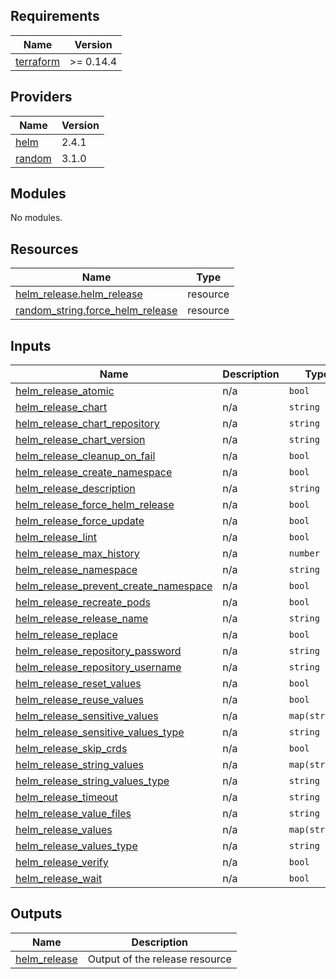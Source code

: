 <!-- BEGINNING OF PRE-COMMIT-TERRAFORM DOCS HOOK -->
## Requirements

| Name | Version |
|------|---------|
| <a name="requirement_terraform"></a> [terraform](#requirement\_terraform) | >= 0.14.4 |

## Providers

| Name | Version |
|------|---------|
| <a name="provider_helm"></a> [helm](#provider\_helm) | 2.4.1 |
| <a name="provider_random"></a> [random](#provider\_random) | 3.1.0 |

## Modules

No modules.

## Resources

| Name | Type |
|------|------|
| [helm_release.helm_release](https://registry.terraform.io/providers/hashicorp/helm/latest/docs/resources/release) | resource |
| [random_string.force_helm_release](https://registry.terraform.io/providers/hashicorp/random/latest/docs/resources/string) | resource |

## Inputs

| Name | Description | Type | Default | Required |
|------|-------------|------|---------|:--------:|
| <a name="input_helm_release_atomic"></a> [helm\_release\_atomic](#input\_helm\_release\_atomic) | n/a | `bool` | `false` | no |
| <a name="input_helm_release_chart"></a> [helm\_release\_chart](#input\_helm\_release\_chart) | n/a | `string` | n/a | yes |
| <a name="input_helm_release_chart_repository"></a> [helm\_release\_chart\_repository](#input\_helm\_release\_chart\_repository) | n/a | `string` | n/a | yes |
| <a name="input_helm_release_chart_version"></a> [helm\_release\_chart\_version](#input\_helm\_release\_chart\_version) | n/a | `string` | n/a | yes |
| <a name="input_helm_release_cleanup_on_fail"></a> [helm\_release\_cleanup\_on\_fail](#input\_helm\_release\_cleanup\_on\_fail) | n/a | `bool` | `false` | no |
| <a name="input_helm_release_create_namespace"></a> [helm\_release\_create\_namespace](#input\_helm\_release\_create\_namespace) | n/a | `bool` | `false` | no |
| <a name="input_helm_release_description"></a> [helm\_release\_description](#input\_helm\_release\_description) | n/a | `string` | n/a | yes |
| <a name="input_helm_release_force_helm_release"></a> [helm\_release\_force\_helm\_release](#input\_helm\_release\_force\_helm\_release) | n/a | `bool` | `true` | no |
| <a name="input_helm_release_force_update"></a> [helm\_release\_force\_update](#input\_helm\_release\_force\_update) | n/a | `bool` | `false` | no |
| <a name="input_helm_release_lint"></a> [helm\_release\_lint](#input\_helm\_release\_lint) | n/a | `bool` | `false` | no |
| <a name="input_helm_release_max_history"></a> [helm\_release\_max\_history](#input\_helm\_release\_max\_history) | n/a | `number` | `5` | no |
| <a name="input_helm_release_namespace"></a> [helm\_release\_namespace](#input\_helm\_release\_namespace) | n/a | `string` | n/a | yes |
| <a name="input_helm_release_prevent_create_namespace"></a> [helm\_release\_prevent\_create\_namespace](#input\_helm\_release\_prevent\_create\_namespace) | n/a | `bool` | `false` | no |
| <a name="input_helm_release_recreate_pods"></a> [helm\_release\_recreate\_pods](#input\_helm\_release\_recreate\_pods) | n/a | `bool` | `false` | no |
| <a name="input_helm_release_release_name"></a> [helm\_release\_release\_name](#input\_helm\_release\_release\_name) | n/a | `string` | n/a | yes |
| <a name="input_helm_release_replace"></a> [helm\_release\_replace](#input\_helm\_release\_replace) | n/a | `bool` | `false` | no |
| <a name="input_helm_release_repository_password"></a> [helm\_release\_repository\_password](#input\_helm\_release\_repository\_password) | n/a | `string` | `""` | no |
| <a name="input_helm_release_repository_username"></a> [helm\_release\_repository\_username](#input\_helm\_release\_repository\_username) | n/a | `string` | `""` | no |
| <a name="input_helm_release_reset_values"></a> [helm\_release\_reset\_values](#input\_helm\_release\_reset\_values) | n/a | `bool` | `false` | no |
| <a name="input_helm_release_reuse_values"></a> [helm\_release\_reuse\_values](#input\_helm\_release\_reuse\_values) | n/a | `bool` | `false` | no |
| <a name="input_helm_release_sensitive_values"></a> [helm\_release\_sensitive\_values](#input\_helm\_release\_sensitive\_values) | n/a | `map(string)` | `{}` | no |
| <a name="input_helm_release_sensitive_values_type"></a> [helm\_release\_sensitive\_values\_type](#input\_helm\_release\_sensitive\_values\_type) | n/a | `string` | `"auto"` | no |
| <a name="input_helm_release_skip_crds"></a> [helm\_release\_skip\_crds](#input\_helm\_release\_skip\_crds) | n/a | `bool` | `false` | no |
| <a name="input_helm_release_string_values"></a> [helm\_release\_string\_values](#input\_helm\_release\_string\_values) | n/a | `map(string)` | `{}` | no |
| <a name="input_helm_release_string_values_type"></a> [helm\_release\_string\_values\_type](#input\_helm\_release\_string\_values\_type) | n/a | `string` | `"auto"` | no |
| <a name="input_helm_release_timeout"></a> [helm\_release\_timeout](#input\_helm\_release\_timeout) | n/a | `string` | `120` | no |
| <a name="input_helm_release_value_files"></a> [helm\_release\_value\_files](#input\_helm\_release\_value\_files) | n/a | `string` | `""` | no |
| <a name="input_helm_release_values"></a> [helm\_release\_values](#input\_helm\_release\_values) | n/a | `map(string)` | `{}` | no |
| <a name="input_helm_release_values_type"></a> [helm\_release\_values\_type](#input\_helm\_release\_values\_type) | n/a | `string` | `"auto"` | no |
| <a name="input_helm_release_verify"></a> [helm\_release\_verify](#input\_helm\_release\_verify) | n/a | `bool` | `false` | no |
| <a name="input_helm_release_wait"></a> [helm\_release\_wait](#input\_helm\_release\_wait) | n/a | `bool` | `true` | no |

## Outputs

| Name | Description |
|------|-------------|
| <a name="output_helm_release"></a> [helm\_release](#output\_helm\_release) | Output of the release resource |
<!-- END OF PRE-COMMIT-TERRAFORM DOCS HOOK -->